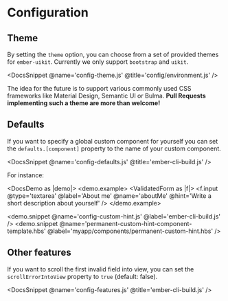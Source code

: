 # Configuration

## Theme

By setting the `theme` option, you can choose from a set of provided themes
for `ember-uikit`. Currently we only support `bootstrap` and `uikit`.

<DocsSnippet @name='config-theme.js' @title='config/environment.js' />

The idea for the future is to support various commonly used CSS frameworks
like Material Design, Semantic UI or Bulma. **Pull Requests implementing such a theme
are more than welcome!**

## Defaults

If you want to specify a global custom component for yourself you can set the
`defaults.[component]` property to the name of your custom component.

<DocsSnippet @name='config-defaults.js' @title='ember-cli-build.js' />

For instance:

<!-- prettier-ignore-start -->
<DocsDemo as |demo|>
  <demo.example>
    <ValidatedForm as |f|>
      <f.input @type='textarea' @label='About me' @name='aboutMe' @hint='Write a short description about yourself' />
    </ValidatedForm>
  </demo.example>

  <demo.snippet @name='config-custom-hint.js' @label='ember-cli-build.js' />
  <demo.snippet @name='permanent-custom-hint-component-template.hbs' @label='myapp/components/permanent-custom-hint.hbs' />
</DocsDemo>
<!-- prettier-ignore-end -->

## Other features

If you want to scroll the first invalid field into view, you can set the
`scrollErrorIntoView` property to `true` (default: false).

<DocsSnippet @name='config-features.js' @title='ember-cli-build.js' />
